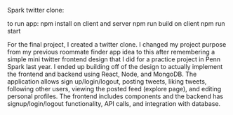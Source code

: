 Spark twitter clone:

to run app:
npm install on client and server
npm run build on client
npm run start 

For the final project, I created a twitter clone. I changed my project purpose from my previous roommate finder app idea to this after remembering a simple mini twitter frontend design that I did for a practice project in Penn Spark last year. I ended up building off of the design to actually implement the frontend and backend using React, Node, and MongoDB. The application allows sign up/login/logout, posting tweets, liking tweets, following other users, viewing the posted feed (explore page), and editing personal profiles. The frontend includes components and the backend has signup/login/logout functionality, API calls, and integration with database. 